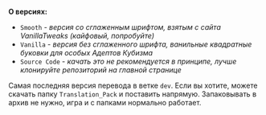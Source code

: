 **О версиях:**

- `Smooth` - _версия со сглаженным шрифтом, взятым с сайта VanillaTweaks (кайфовый, попробуйте)_
- `Vanilla` - _версия без сглаженного шрифта, ванильные квадратные буковки для особых Адептов Кубизма_
- `Source Code` - _качать это не рекомендуется в принципе, лучше клонируйте репозиторий на главной странице_

Самая последняя версия перевода в ветке `dev`.
Если вы хотите, можете скачать папку `Translation_Pack` и поставить напрямую. 
Запаковывать в архив не нужно, игра и с папками нормально работает.